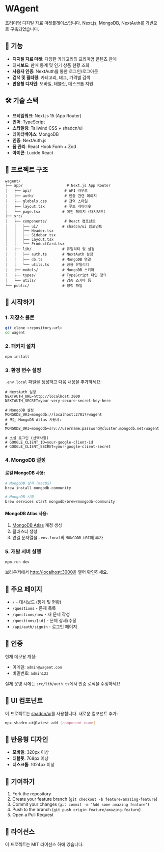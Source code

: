 # WAgent

프리미엄 디지털 자료 마켓플레이스입니다. Next.js, MongoDB, NextAuth를 기반으로 구축되었습니다.

## 🚀 기능

- **디지털 자료 마켓**: 다양한 카테고리의 프리미엄 콘텐츠 판매
- **대시보드**: 판매 통계 및 인기 상품 현황 조회
- **사용자 인증**: NextAuth를 통한 로그인/로그아웃
- **검색 및 필터링**: 카테고리, 태그, 가격별 검색
- **반응형 디자인**: 모바일, 태블릿, 데스크톱 지원

## 🛠 기술 스택

- **프레임워크**: Next.js 15 (App Router)
- **언어**: TypeScript
- **스타일링**: Tailwind CSS + shadcn/ui
- **데이터베이스**: MongoDB
- **인증**: NextAuth.js
- **폼 관리**: React Hook Form + Zod
- **아이콘**: Lucide React

## 📁 프로젝트 구조

```
wagent/
├── app/                    # Next.js App Router
│   ├── api/               # API 라우트
│   ├── auth/              # 인증 관련 페이지
│   ├── globals.css        # 전역 스타일
│   ├── layout.tsx         # 루트 레이아웃
│   └── page.tsx          # 메인 페이지 (대시보드)
├── src/
│   ├── components/        # React 컴포넌트
│   │   ├── ui/           # shadcn/ui 컴포넌트
│   │   ├── Header.tsx
│   │   ├── Sidebar.tsx
│   │   ├── Layout.tsx
│   │   └── ProductCard.tsx
│   ├── lib/              # 유틸리티 및 설정
│   │   ├── auth.ts       # NextAuth 설정
│   │   ├── db.ts         # MongoDB 연결
│   │   └── utils.ts      # 공용 유틸리티
│   ├── models/           # MongoDB 스키마
│   ├── types/            # TypeScript 타입 정의
│   └── utils/            # 검증 스키마 등
└── public/               # 정적 파일
```

## 🚀 시작하기

### 1. 저장소 클론

```bash
git clone <repository-url>
cd wagent
```

### 2. 패키지 설치

```bash
npm install
```

### 3. 환경 변수 설정

`.env.local` 파일을 생성하고 다음 내용을 추가하세요:

```env
# NextAuth 설정
NEXTAUTH_URL=http://localhost:3000
NEXTAUTH_SECRET=your-very-secure-secret-key-here

# MongoDB 설정
MONGODB_URI=mongodb://localhost:27017/wagent
# 또는 MongoDB Atlas 사용시:
# MONGODB_URI=mongodb+srv://username:password@cluster.mongodb.net/wagent

# 소셜 로그인 (선택사항)
# GOOGLE_CLIENT_ID=your-google-client-id
# GOOGLE_CLIENT_SECRET=your-google-client-secret
```

### 4. MongoDB 설정

#### 로컬 MongoDB 사용:
```bash
# MongoDB 설치 (macOS)
brew install mongodb-community

# MongoDB 시작
brew services start mongodb/brew/mongodb-community
```

#### MongoDB Atlas 사용:
1. [MongoDB Atlas](https://www.mongodb.com/cloud/atlas) 계정 생성
2. 클러스터 생성
3. 연결 문자열을 `.env.local`의 `MONGODB_URI`에 추가

### 5. 개발 서버 실행

```bash
npm run dev
```

브라우저에서 [http://localhost:3000](http://localhost:3000)을 열어 확인하세요.

## 📖 주요 페이지

- `/` - 대시보드 (통계 및 현황)
- `/questions` - 문제 목록
- `/questions/new` - 새 문제 작성
- `/questions/[id]` - 문제 상세/수정
- `/api/auth/signin` - 로그인 페이지

## 🔑 인증

현재 데모용 계정:
- 이메일: `admin@wagent.com`
- 비밀번호: `admin123`

실제 운영 시에는 `src/lib/auth.ts`에서 인증 로직을 수정하세요.

## 🎨 UI 컴포넌트

이 프로젝트는 [shadcn/ui](https://ui.shadcn.com/)를 사용합니다. 새로운 컴포넌트 추가:

```bash
npx shadcn-ui@latest add [component-name]
```

## 📱 반응형 디자인

- **모바일**: 320px 이상
- **태블릿**: 768px 이상  
- **데스크톱**: 1024px 이상

## 🤝 기여하기

1. Fork the repository
2. Create your feature branch (`git checkout -b feature/amazing-feature`)
3. Commit your changes (`git commit -m 'Add some amazing feature'`)
4. Push to the branch (`git push origin feature/amazing-feature`)
5. Open a Pull Request

## 📄 라이선스

이 프로젝트는 MIT 라이선스 하에 있습니다.